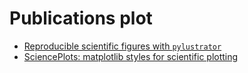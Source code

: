 # Publications plot

- [Reproducible scientific figures with `pylustrator`](https://towardsdatascience.com/generate-easily-reproducible-scientific-figures-with-pylustrator-9426292e07a4)
- [SciencePlots: matplotlib styles for scientific plotting](https://github.com/garrettj403/SciencePlots)
